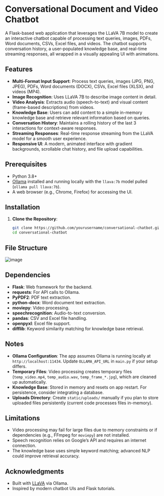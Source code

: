 # Conversational Document and Video Chatbot

A Flask-based web application that leverages the LLaVA 7B model to create an interactive chatbot capable of processing text queries, images, PDFs, Word documents, CSVs, Excel files, and videos. The chatbot supports conversation history, a user-populated knowledge base, and real-time streaming responses, all wrapped in a visually appealing UI with animations.

## Features

- **Multi-Format Input Support**: Process text queries, images (JPG, PNG, JPEG), PDFs, Word documents (DOCX), CSVs, Excel files (XLSX), and videos (MP4).
- **Image Recognition**: Uses LLaVA 7B to describe image content in detail.
- **Video Analysis**: Extracts audio (speech-to-text) and visual content (frame-based descriptions) from videos.
- **Knowledge Base**: Users can add content to a simple in-memory knowledge base and retrieve relevant information based on queries.
- **Conversation History**: Maintains a rolling history of the last 3 interactions for context-aware responses.
- **Streaming Responses**: Real-time response streaming from the LLaVA model for a smooth user experience.
- **Responsive UI**: A modern, animated interface with gradient backgrounds, scrollable chat history, and file upload capabilities.

## Prerequisites

- Python 3.8+
- [Ollama](https://ollama.com/) installed and running locally with the `llava:7b` model pulled (`ollama pull llava:7b`).
- A web browser (e.g., Chrome, Firefox) for accessing the UI.

## Installation

1. **Clone the Repository**:
   ```bash
   git clone https://github.com/yourusername/conversational-chatbot.git
   cd conversational-chatbot

## File Structure
![image](https://github.com/user-attachments/assets/549c6280-0913-4182-b85e-34dca5e469db)

## Dependencies

- **Flask**: Web framework for the backend.
- **requests**: For API calls to Ollama.
- **PyPDF2**: PDF text extraction.
- **python-docx**: Word document text extraction.
- **moviepy**: Video processing.
- **speechrecognition**: Audio-to-text conversion.
- **pandas**: CSV and Excel file handling.
- **openpyxl**: Excel file support.
- **difflib**: Keyword similarity matching for knowledge base retrieval.

## Notes

- **Ollama Configuration**: The app assumes Ollama is running locally at `http://localhost:11434`. Update `OLLAMA_API_URL` in `main.py` if your setup differs.
- **Temporary Files**: Video processing creates temporary files (`temp_video.mp4`, `temp_audio.wav`, `temp_frame_*.jpg`), which are cleaned up automatically.
- **Knowledge Base**: Stored in memory and resets on app restart. For persistence, consider integrating a database.
- **Uploads Directory**: Create `static/uploads/` manually if you plan to store uploaded files persistently (current code processes files in-memory).

## Limitations

- Video processing may fail for large files due to memory constraints or if dependencies (e.g., FFmpeg for `moviepy`) are not installed.
- Speech recognition relies on Google’s API and requires an internet connection.
- The knowledge base uses simple keyword matching; advanced NLP could improve retrieval accuracy.

## Acknowledgments

- Built with [LLaVA](https://ollama.com/library/llava:7b) via Ollama.
- Inspired by modern chatbot UIs and Flask tutorials.
